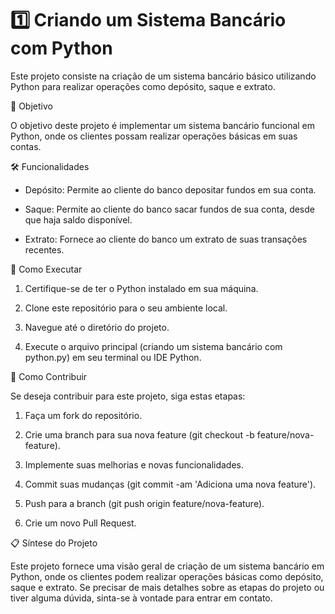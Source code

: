 # 1️⃣ Criando um Sistema Bancário com Python 

Este projeto consiste na criação de um sistema bancário básico utilizando Python para realizar operações como depósito, saque e extrato.

🎯 Objetivo 

O objetivo deste projeto é implementar um sistema bancário funcional em Python, onde os clientes possam realizar operações básicas em suas contas.

🛠️ Funcionalidades 

- Depósito: Permite ao cliente do banco depositar fundos em sua conta.

- Saque: Permite ao cliente do banco sacar fundos de sua conta, desde que haja saldo disponível.

- Extrato: Fornece ao cliente do banco um extrato de suas transações recentes.

📝 Como Executar 

1. Certifique-se de ter o Python instalado em sua máquina.

2. Clone este repositório para o seu ambiente local.

3. Navegue até o diretório do projeto.

4. Execute o arquivo principal (criando um sistema bancário com python.py) em seu terminal ou IDE Python.

🤝 Como Contribuir 

Se deseja contribuir para este projeto, siga estas etapas:

1. Faça um fork do repositório.

2. Crie uma branch para sua nova feature (git checkout -b feature/nova-feature).

3. Implemente suas melhorias e novas funcionalidades.

4. Commit suas mudanças (git commit -am 'Adiciona uma nova feature').

5. Push para a branch (git push origin feature/nova-feature).

6. Crie um novo Pull Request.

📋 Síntese do Projeto

Este projeto fornece uma visão geral de criação de um sistema bancário em Python, onde os clientes podem realizar operações básicas como depósito, saque e extrato. Se precisar de mais detalhes sobre as etapas do projeto ou tiver alguma dúvida, sinta-se à vontade para entrar em contato.
